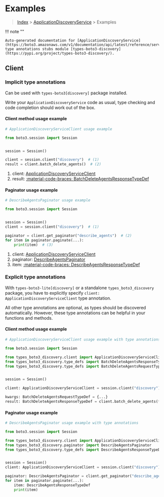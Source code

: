 # Examples

> [Index](../README.md) > [ApplicationDiscoveryService](./README.md) > Examples

!!! note ""

    Auto-generated documentation for [ApplicationDiscoveryService](https://boto3.amazonaws.com/v1/documentation/api/latest/reference/services/discovery.html#applicationdiscoveryservice)
    type annotations stubs module [types-boto3-discovery](https://pypi.org/project/types-boto3-discovery/).

## Client

### Implicit type annotations

Can be used with `types-boto3[discovery]` package installed.

Write your `ApplicationDiscoveryService` code as usual,
type checking and code completion should work out of the box.


#### Client method usage example

```python
# ApplicationDiscoveryServiceClient usage example

from boto3.session import Session


session = Session()

client = session.client("discovery")  # (1)
result = client.batch_delete_agents()  # (2)
```

1. client: [ApplicationDiscoveryServiceClient](./client.md)
2. result: [:material-code-braces: BatchDeleteAgentsResponseTypeDef](./type_defs.md#batchdeleteagentsresponsetypedef)



#### Paginator usage example

```python
# DescribeAgentsPaginator usage example

from boto3.session import Session


session = Session()
client = session.client("discovery")  # (1)

paginator = client.get_paginator("describe_agents")  # (2)
for item in paginator.paginate(...):
    print(item)  # (3)
```

1. client: [ApplicationDiscoveryServiceClient](./client.md)
2. paginator: [DescribeAgentsPaginator](./paginators.md#describeagentspaginator)
3. item: [:material-code-braces: DescribeAgentsResponseTypeDef](./type_defs.md#describeagentsresponsetypedef)




### Explicit type annotations

With `types-boto3-lite[discovery]`
or a standalone `types_boto3_discovery` package, you have to explicitly specify `client: ApplicationDiscoveryServiceClient` type annotation.

All other type annotations are optional, as types should be discovered automatically.
However, these type annotations can be helpful in your functions and methods.


#### Client method usage example

```python
# ApplicationDiscoveryServiceClient usage example with type annotations

from boto3.session import Session

from types_boto3_discovery.client import ApplicationDiscoveryServiceClient
from types_boto3_discovery.type_defs import BatchDeleteAgentsResponseTypeDef
from types_boto3_discovery.type_defs import BatchDeleteAgentsRequestTypeDef


session = Session()

client: ApplicationDiscoveryServiceClient = session.client("discovery")

kwargs: BatchDeleteAgentsRequestTypeDef = {...}
result: BatchDeleteAgentsResponseTypeDef = client.batch_delete_agents(**kwargs)
```



#### Paginator usage example

```python
# DescribeAgentsPaginator usage example with type annotations

from boto3.session import Session

from types_boto3_discovery.client import ApplicationDiscoveryServiceClient
from types_boto3_discovery.paginator import DescribeAgentsPaginator
from types_boto3_discovery.type_defs import DescribeAgentsResponseTypeDef


session = Session()
client: ApplicationDiscoveryServiceClient = session.client("discovery")

paginator: DescribeAgentsPaginator = client.get_paginator("describe_agents")
for item in paginator.paginate(...):
    item: DescribeAgentsResponseTypeDef
    print(item)
```




